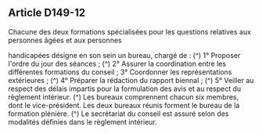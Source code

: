 ## Article D149-12

Chacune des deux formations spécialisées pour les questions relatives aux personnes âgées et aux personnes

handicapées désigne en son sein un bureau, chargé de : (^)
1° Proposer l'ordre du jour des séances ; (^)
2° Assurer la coordination entre les différentes formations du conseil ;
3° Coordonner les représentations extérieures ; (^)
4° Préparer la rédaction du rapport biennal ; (^)
5° Veiller au respect des délais impartis pour la formulation des avis et au respect du règlement intérieur. (^)
Les bureaux comprennent chacun six membres, dont le vice-président. Les deux bureaux réunis forment le
bureau de la formation plénière. (^)
Le secrétariat du conseil est assuré selon des modalités définies dans le règlement intérieur.

